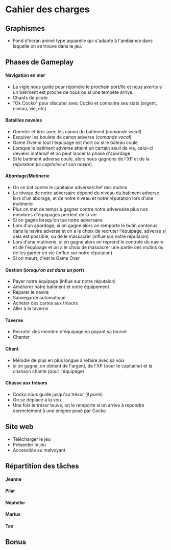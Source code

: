 # Cahier des charges

## Graphismes
* Fond d'écran animé type aquarelle qui s'adapte à l'ambiance dans laquelle on se trouve dans le jeu.



## Phases de Gameplay

#### Navigation en mer
* La vigie nous guide pour rejoindre le prochain port/île et nous avertis si un batiment est proche de nous ou si une tempête arrive.
* Chants de pirate
* "Ok Cocko" pour discuter avec Cocko et connaitre ses stats (argent, niveau, vie, etc)

#### Batailles navales
* Orienter et tirer avec les canon du batiment (*comande vocal*)
* Esquiver les boulets de canon adverse (*comande vocal*)
* Game Over si tout l'équipage est mort ou si le bateau coule
* Lorsque le batiment adverse atteint un certain seuil de vie, celui-ci deviens inofensif et on peut lancer la phase d'abordage
* Si le batiment adverse coule, alors nous gagnons de l'XP et de la réputation (*le capitaine et son navire*)

#### Abordage/Mutinerie 
* On se bat contre le capitaine adverse/chef des mutins
* Le niveau de notre adversaire dépend du niveau du batiment adverse lors d'un aborage, et de notre niveau et notre réputation lors d'une mutinerie
* Plus on met de temps à gagner contre notre adversaire plus nos membres d'équipages perdent de la vie
* Si on gagne lorsqu'on tue notre adversaire
* Lors d'un abordage, si on gagne alors on remporte le butin contenus dans le navire adverse et on a le choix de recruter l'équipage, adverse si cela est possible, ou de le massacrer (influe sur notre réputaion)
* Lors d'une mutinerie, si on gagne alors on reprend le controle du navire et de l'équipage et on a le choix de massacrer une partie des mutins ou de les garder en vie (influe sur notre réputaion)
* Si on meurt, c'est le Game Over

#### Gestion (*lorsqu'on est dans un port*) 
* Payer notre équipage (influe sur notre réputaion)
* Améliorer notre batiment et notre équipement
* Réparer le navire
* Sauvegarde automatique
* Acheter des cartes aux trésors
* Aller à la taverne

#### Taverne
* Recruter des membre d'équipage en payant sa tourné
* Chanter

#### Chant
* Mélodie de plus en plus longue à refaire avec sa voix
* si on gagne, on obtient de l'argent, de l'XP (pour le capitaine) et la chanson chanté (pour l'équipage)

#### Chasse aux trésors
* Cocko nous guide jusqu'au trésor (*il parle*)
* On se déplace à la voix
* Une fois le trésor touvé, on le remporte si on arrive à repondre correctement à une enigme posé par Cocko



## Site web
* Télécharger le jeu
* Présenter le jeu
* Accessible au malvoyant



## Répartition des tâches

#### Jeanne

#### Pilar

#### Néphélie

#### Marius

#### Tao



## Bonus
